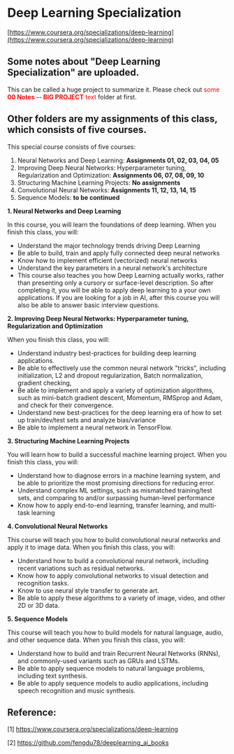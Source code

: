 # Deep Learning Specialization

[https://www.coursera.org/specializations/deep-learning](https://www.coursera.org/specializations/deep-learning)

## Some notes about "Deep Learning Specialization" are uploaded. 
This can be called a huge project to summarize it. Please check out <span style="color:red">some **00 Notes -- BIG PROJECT** text</span> folder at first. 

## Other folders are my assignments of this class, which consists of five courses.
This special course consists of five courses:
1. Neural Networks and Deep Learning: **Assignments 01, 02, 03, 04, 05**
2. Improving Deep Neural Networks: Hyperparameter tuning, Regularization and Optimization: **Assignments 06, 07, 08, 09, 10**
3. Structuring Machine Learning Projects: **No assignments**
4. Convolutional Neural Networks: **Assignments 11, 12, 13, 14, 15**
5. Sequence Models: **to be continued**


**1. Neural Networks and Deep Learning**

In this course, you will learn the foundations of deep learning. When you finish this class, you will:
- Understand the major technology trends driving Deep Learning
- Be able to build, train and apply fully connected deep neural networks
- Know how to implement efficient (vectorized) neural networks
- Understand the key parameters in a neural network's architecture
- This course also teaches you how Deep Learning actually works, rather than presenting only a cursory or surface-level description. So after completing it, you will be able to apply deep learning to a your own applications. If you are looking for a job in AI, after this course you will also be able to answer basic interview questions.


**2. Improving Deep Neural Networks: Hyperparameter tuning, Regularization and Optimization**

When you finish this class, you will:
- Understand industry best-practices for building deep learning applications.
- Be able to effectively use the common neural network "tricks", including initialization, L2 and dropout regularization, Batch normalization, gradient checking,
- Be able to implement and apply a variety of optimization algorithms, such as mini-batch gradient descent, Momentum, RMSprop and Adam, and check for their convergence.
- Understand new best-practices for the deep learning era of how to set up train/dev/test sets and analyze bias/variance
- Be able to implement a neural network in TensorFlow.


**3. Structuring Machine Learning Projects**

You will learn how to build a successful machine learning project. When you finish this class, you will:
- Understand how to diagnose errors in a machine learning system, and be able to prioritize the most promising directions for reducing error.
- Understand complex ML settings, such as mismatched training/test sets, and comparing to and/or surpassing human-level performance
- Know how to apply end-to-end learning, transfer learning, and multi-task learning


**4. Convolutional Neural Networks**

This course will teach you how to build convolutional neural networks and apply it to image data. When you finish this class, you will:
- Understand how to build a convolutional neural network, including recent variations such as residual networks.
- Know how to apply convolutional networks to visual detection and recognition tasks.
- Know to use neural style transfer to generate art.
- Be able to apply these algorithms to a variety of image, video, and other 2D or 3D data.


**5. Sequence Models**

This course will teach you how to build models for natural language, audio, and other sequence data. When you finish this class, you will:
- Understand how to build and train Recurrent Neural Networks (RNNs), and commonly-used variants such as GRUs and LSTMs.
- Be able to apply sequence models to natural language problems, including text synthesis.
- Be able to apply sequence models to audio applications, including speech recognition and music synthesis.

## Reference:
[1] https://www.coursera.org/specializations/deep-learning

[2] https://github.com/fengdu78/deeplearning_ai_books
